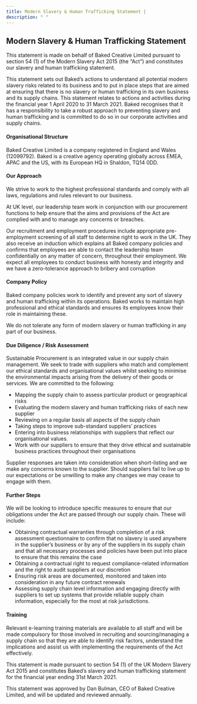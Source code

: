```yaml
---
title: Modern Slavery & Human Trafficking Statement |
description: " "
---
```


## Modern Slavery & Human Trafficking Statement

This statement is made on behalf of Baked Creative Limited pursuant to section 54 (1) of the Modern Slavery Act 2015 (the “Act”) and constitutes our slavery and human trafficking statement.

This statement sets out Baked’s actions to understand all potential modern slavery risks related to its business and to put in place steps that are aimed at ensuring that there is no slavery or human trafficking in its own business and its supply chains. This statement relates to actions and activities during the financial year 1 April 2020 to 31 March 2021. Baked recognises that it has a responsibility to take a robust approach to preventing slavery and human trafficking and is committed to do so in our corporate activities and supply chains.

#### Organisational Structure

Baked Creative Limited is a company registered in England and Wales (12099792). Baked is a creative agency operating globally across EMEA, APAC and the US, with its European HQ in Shaldon, TQ14 0DD.

#### Our Approach

We strive to work to the highest professional standards and comply with all laws, regulations and rules relevant to our business.

At UK level, our leadership team work in conjunction with our procurement functions to help ensure that the aims and provisions of the Act are complied with and to manage any concerns or breaches.

Our recruitment and employment procedures include appropriate pre-employment screening of all staff to determine right to work in the UK. They also receive an induction which explains all Baked company policies and confirms that employees are able to contact the leadership team confidentially on any matter of concern, throughout their employment. We expect all employees to conduct business with honesty and integrity and we have a zero-tolerance approach to bribery and corruption

#### Company Policy

Baked company policies work to identify and prevent any sort of slavery and human trafficking within its operations. Baked works to maintain high professional and ethical standards and ensures its employees know their role in maintaining these.

We do not tolerate any form of modern slavery or human trafficking in any part of our business.

#### Due Diligence / Risk Assessment

Sustainable Procurement is an integrated value in our supply chain management. We seek to trade with suppliers who match and complement our ethical standards and organisational values whilst seeking to minimise the environmental impacts arising from the delivery of their goods or services. We are committed to the following:

* Mapping the supply chain to assess particular product or geographical risks
* Evaluating the modern slavery and human trafficking risks of each new supplier
* Reviewing on a regular basis all aspects of the supply chain
* Taking steps to improve sub-standard suppliers’ practices
* Entering into business relationships with suppliers that reflect our organisational values.
* Work with our suppliers to ensure that they drive ethical and sustainable business practices throughout their organisations

Supplier responses are taken into consideration when short-listing and we make any concerns known to the supplier. Should suppliers fail to live up to our expectations or be unwilling to make any changes we may cease to engage with them.

#### Further Steps

We will be looking to introduce specific measures to ensure that our obligations under the Act are passed through our supply chain. These will include:

* Obtaining contractual warranties through completion of a risk assessment questionnaire to confirm that no slavery is used anywhere in the supplier’s business or by any of the suppliers in its supply chain and that all necessary processes and policies have been put into place to ensure that this remains the case
* Obtaining a contractual right to request compliance-related information and the right to audit suppliers at our discretion
* Ensuring risk areas are documented, monitored and taken into consideration in any future contract renewals
* Assessing supply chain level information and engaging directly with suppliers to set up systems that provide reliable supply chain information, especially for the most at risk jurisdictions.

#### Training

Relevant e-learning training materials are available to all staff and will be made compulsory for those involved in recruiting and sourcing/managing a supply chain so that they are able to identify risk factors, understand the implications and assist us with implementing the requirements of the Act effectively.

This statement is made pursuant to section 54 (1) of the UK Modern Slavery Act 2015 and constitutes Baked’s slavery and human trafficking statement for the financial year ending 31st March 2021.

This statement was approved by Dan Bulman, CEO of Baked Creative Limited, and will be updated and reviewed annually.
